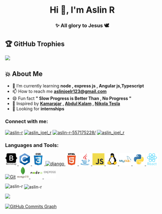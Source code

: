 <h1 align="center">Hi 👋, I'm Aslin R</h1>
<h3 align="center">✨ All glory to <b>Jesus</b> 🕊️</h3>

## 🏆 GitHub Trophies
![](https://github-profile-trophy.vercel.app/?username=aslin-r&theme=monokai&no-frame=false&no-bg=false&margin-w=4)

## 💥 About Me 

- 🌱 I’m currently learning **node , express js , Angular js,Typescript**
- 📫 How to reach me **aslinjoelr123@gmail.com**
- 😄 Fun fact **" Slow Progress is Better Than , No Progress "**
- 🚀 Inspired by **[Kamarajar](https://en.wikipedia.org/wiki/K._Kamaraj) , [Abdul Kalam](https://en.wikipedia.org/wiki/A._P._J._Abdul_Kalam) , [Nikola Tesla](https://en.wikipedia.org/wiki/Nikola_Tesla)**
- 👀 Looking for **internships**


<h3 align="left">Connect with me:</h3>
<p align="left">
<a href="https://codepen.io/aslin-r" target="blank"><img align="center" src="https://raw.githubusercontent.com/rahuldkjain/github-profile-readme-generator/master/src/images/icons/Social/codepen.svg" alt="aslin-r" height="30" width="40" /></a>
<a href="https://twitter.com/aslin_joel_r" target="blank"><img align="center" src="https://raw.githubusercontent.com/rahuldkjain/github-profile-readme-generator/master/src/images/icons/Social/twitter.svg" alt="aslin_joel_r" height="30" width="40" /></a>
<a href="https://linkedin.com/in/aslin-r-557175228/" target="blank"><img align="center" src="https://raw.githubusercontent.com/rahuldkjain/github-profile-readme-generator/master/src/images/icons/Social/linked-in-alt.svg" alt="aslin-r-557175228/" height="30" width="40" /></a>
<a href="https://instagram.com/aslin_joel_r" target="blank"><img align="center" src="https://raw.githubusercontent.com/rahuldkjain/github-profile-readme-generator/master/src/images/icons/Social/instagram.svg" alt="aslin_joel_r" height="30" width="40" /></a>
</p>

<h3 align="left">Languages and Tools:</h3>
<p align="left"> <a href="https://getbootstrap.com" target="_blank" rel="noreferrer"> <img src="https://raw.githubusercontent.com/devicons/devicon/master/icons/bootstrap/bootstrap-plain-wordmark.svg" alt="bootstrap" width="40" height="40"/> </a> <a href="https://www.cprogramming.com/" target="_blank" rel="noreferrer"> <img src="https://raw.githubusercontent.com/devicons/devicon/master/icons/c/c-original.svg" alt="c" width="40" height="40"/> </a> <a href="https://www.w3schools.com/css/" target="_blank" rel="noreferrer"> <img src="https://raw.githubusercontent.com/devicons/devicon/master/icons/css3/css3-original-wordmark.svg" alt="css3" width="40" height="40"/> </a> <a href="https://www.djangoproject.com/" target="_blank" rel="noreferrer"> <img src="https://cdn.worldvectorlogo.com/logos/django.svg" alt="django" width="40" height="40"/> </a> <a href="https://www.w3.org/html/" target="_blank" rel="noreferrer"> <img src="https://raw.githubusercontent.com/devicons/devicon/master/icons/html5/html5-original-wordmark.svg" alt="html5" width="40" height="40"/> </a> <a href="https://www.java.com" target="_blank" rel="noreferrer"> <img src="https://raw.githubusercontent.com/devicons/devicon/master/icons/java/java-original.svg" alt="java" width="40" height="40"/> </a> <a href="https://developer.mozilla.org/en-US/docs/Web/JavaScript" target="_blank" rel="noreferrer"> <img src="https://raw.githubusercontent.com/devicons/devicon/master/icons/javascript/javascript-original.svg" alt="javascript" width="40" height="40"/> </a> <a href="https://www.linux.org/" target="_blank" rel="noreferrer"> <img src="https://raw.githubusercontent.com/devicons/devicon/master/icons/linux/linux-original.svg" alt="linux" width="40" height="40"/> </a> <a href="https://www.mysql.com/" target="_blank" rel="noreferrer"> <img src="https://raw.githubusercontent.com/devicons/devicon/master/icons/mysql/mysql-original-wordmark.svg" alt="mysql" width="40" height="40"/> </a> <a href="https://www.python.org" target="_blank" rel="noreferrer"> <img src="https://raw.githubusercontent.com/devicons/devicon/master/icons/python/python-original.svg" alt="python" width="40" height="40"/> </a> 
<a href="https://reactjs.org/" target="_blank" rel="noreferrer"> <img src="https://raw.githubusercontent.com/devicons/devicon/master/icons/react/react-original-wordmark.svg" alt="react" width="40" height="40"/> </a><a href="https://git-scm.com/" target="_blank" rel="noreferrer"><img src="https://raw.githubusercontent.com/danielcranney/readme-generator/main/public/icons/skills/git-colored.svg" width="36" height="36" alt="Git" /></a>
<a href="https://www.mongodb.com/" target="_blank" rel="noreferrer"> <img src="https://raw.githubusercontent.com/devicons/devicon/master/icons/mongodb/mongodb-original-wordmark.svg" alt="mongodb" width="40" height="40"/> </a>
<a href="https://nodejs.org" target="_blank" rel="noreferrer"> <img src="https://raw.githubusercontent.com/devicons/devicon/master/icons/nodejs/nodejs-original-wordmark.svg" alt="nodejs" width="40" height="40"/> </a>
<a href="https://expressjs.com" target="_blank" rel="noreferrer"> <img src="https://raw.githubusercontent.com/devicons/devicon/master/icons/express/express-original-wordmark.svg" alt="express" width="40" height="40"/> </a>


</p>

<p><img align="left" src="https://github-readme-stats.vercel.app/api/top-langs?username=aslin-r&show_icons=true&locale=en&layout=compact" alt="aslin-r" /></p>

<p>&nbsp;<img align="center" src="https://github-readme-stats.vercel.app/api?username=aslin-r&show_icons=true&locale=en" alt="aslin-r" /></p>

<p><a href="http://www.github.com/aslin-r"><img src="https://github-readme-streak-stats.herokuapp.com/?user=aslin-r&stroke=a855f7&background=FFFFFF&ring=FF0000&fire=FF0000&currStreakNum=FF0000&currStreakLabel=22c55e&sideNums=a855f7&sideLabels=a855f7&dates=a855f7&hide_border=true" /></a>
</p>

<a href="http://www.github.com/aslin-r"><img src="https://github-readme-activity-graph.vercel.app/graph?username=aslin-r&bg_color=ffffff&color=a855f7&line=90EE90&point=006400&area_color=ffffff&area=true&hide_border=true&custom_title=GitHub%20Commits%20Graph" alt="GitHub Commits Graph" /></a>

